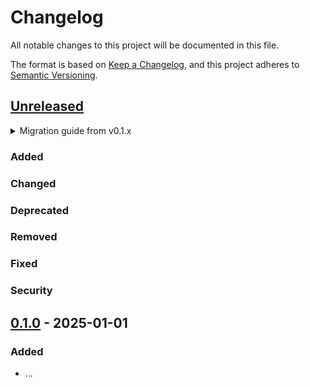 # Changelog

All notable changes to this project will be documented in this file.

The format is based on [Keep a Changelog](https://keepachangelog.com/en/1.1.0/),
and this project adheres to [Semantic Versioning](https://semver.org/spec/v2.0.0.html).

## [Unreleased]

<details>
<summary>Migration guide from v0.1.x</summary>

<!-- Write migration guide here -->

</details>

### Added

### Changed

### Deprecated

### Removed

### Fixed

### Security

## [0.1.0] - 2025-01-01

### Added

- ...


[Unreleased]: https://github.com/SillyFreak/typst-plum/compare/v0.1.0...HEAD
[0.1.0]: https://github.com/SillyFreak/typst-plum/releases/tag/v0.1.0
